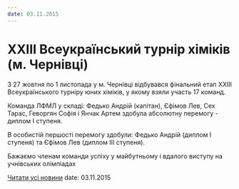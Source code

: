```yaml
---
date: 03.11.2015
---
```

# XXIII Всеукраїнський турнір хіміків (м. Чернівці)

З 27 жовтня по 1 листопада у м. Чернівці відбувався фінальний етап XХIII Всеукраїнського турнiру юних хiмiкiв, у якому взяли участь 17 команд.

Команда ЛФМЛ у складі: Федько Андрій (капітан), Єфімов Лев, Сех Тарас, Геворгян Софія і Янчак Артем здобула абсолютну перемогу - диплом І ступеня.

В особистій першості перемогу здобули: Федько Андрій (диплом І ступеня) та Єфімов Лев (диплом ІІІ ступеня).

Бажаємо членам команди успіху у майбутньому і вдалого виступу на учнівських олімпіадах

[Читати усі новини](/news)
date: 03.11.2015
